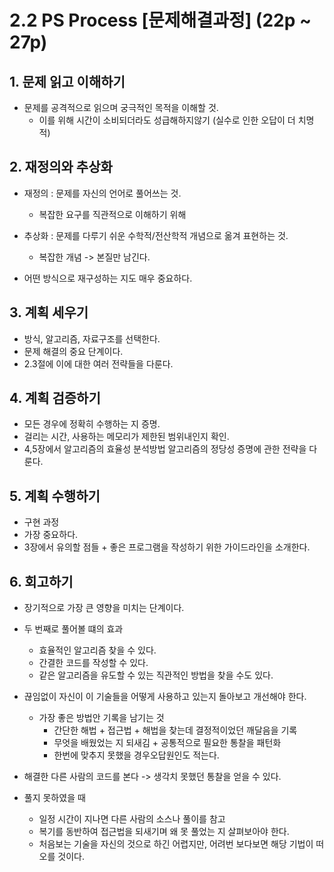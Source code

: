 # 2.2 PS Process [문제해결과정] (22p ~ 27p)

## 1. 문제 읽고 이해하기

+ 문제를 공격적으로 읽으며 궁극적인 목적을 이해할 것.
	+ 이를 위해 시간이 소비되더라도 성급해하지않기 (실수로 인한 오답이 더 치명적)

## 2. 재정의와 추상화

+ 재정의 : 문제를 자신의 언어로 풀어쓰는 것.
	+ 복잡한 요구를 직관적으로 이해하기 위해
+ 추상화 : 문제를 다루기 쉬운 수학적/전산학적 개념으로 옮겨 표현하는 것.
	+ 복잡한 개념 -> 본질만 남긴다.

+ 어떤 방식으로 재구성하는 지도 매우 중요하다.

## 3. 계획 세우기

+ 방식, 알고리즘, 자료구조를 선택한다.
+ 문제 해결의  중요 단계이다.
+ 2.3절에 이에 대한 여러 전략들을 다룬다.


## 4. 계획 검증하기

+ 모든 경우에 정확히 수행하는 지 증명.
+ 걸리는 시간, 사용하는 메모리가 제한된 범위내인지 확인.
+ 4,5장에서 알고리즘의 효율성 분석방법 알고리즘의 정당성 증명에 관한 전략을 다룬다.

## 5. 계획 수행하기

+ 구현 과정
+ 가장 중요하다.
+ 3장에서 유의할 점들 + 좋은 프로그램을 작성하기 위한 가이드라인을 소개한다.

## 6. 회고하기

+ 장기적으로 가장 큰 영향을 미치는 단계이다.
+ 두 번째로 풀어볼 떄의 효과
	+ 효율적인 알고리즘 찾을 수 있다.
	+ 간결한 코드를 작성할 수 있다.
	+ 같은 알고리즘을 유도할 수 있는 직관적인 방법을 찾을 수도 있다.

+ 끊임없이 자신이 이 기술들을 어떻게 사용하고 있는지 돌아보고 개선해야 한다.
	+ 가장 좋은 방법안 기록을 남기는 것
		+ 간단한 해법 + 접근법 + 해법을 찾는데 결정적이었던 깨달음을 기록
		+ 무엇을 배웠었는 지 되새김 + 공통적으로 필요한 통찰을 패턴화
		+ 한번에 맞추지 못했을 경우오답원인도 적는다.

+ 해결한 다른 사람의 코드를 본다 -> 생각치 못했던 통찰을 얻을 수 있다.

+ 풀지 못하였을 때
	+ 일정 시간이 지나면 다른 사람의 소스나 풀이를 참고
	+ 복기를 동반하여 접근법을 되새기며 왜 못 풀었는 지 살펴보아야 한다.
	+ 처음보는 기술을 자신의 것으로 하긴 어렵지만, 어려번 보다보면 해당 기법이 떠오를 것이다.